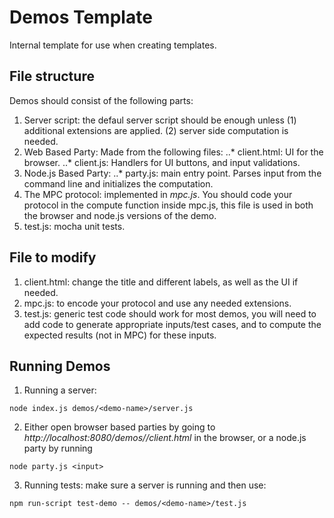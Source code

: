 # Demos Template

Internal template for use when creating templates.

## File structure
Demos should consist of the following parts:
1. Server script: the defaul server script should be enough unless (1) additional extensions are applied. (2) server side computation is needed.
2. Web Based Party: Made from the following files:
..* client.html: UI for the browser.
..* client.js: Handlers for UI buttons, and input validations.
3. Node.js Based Party: 
..* party.js: main entry point. Parses input from the command line and initializes the computation.
4. The MPC protocol: implemented in *mpc.js*. You should code your protocol in the compute function inside mpc.js, this file is used in both the browser
and node.js versions of the demo.
5. test.js: mocha unit tests.

## File to modify
1. client.html: change the title and different labels, as well as the UI if needed.
2. mpc.js: to encode your protocol and use any needed extensions.
3. test.js: generic test code should work for most demos, you will need to add code to generate appropriate inputs/test cases, and to compute the expected results (not in MPC) for these inputs.

## Running Demos
1. Running a server:
```shell
node index.js demos/<demo-name>/server.js
```

2. Either open browser based parties by going to *http://localhost:8080/demos/<demo-name>/client.html* in the browser, or a node.js party by running 
```shell
node party.js <input>
```

3. Running tests: make sure a server is running and then use:
```shell
npm run-script test-demo -- demos/<demo-name>/test.js
```
